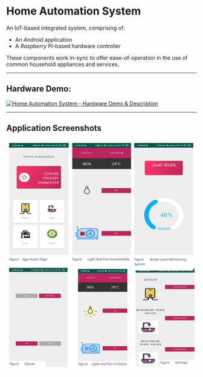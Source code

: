 # Home Automation System

An IoT-based integrated system, comprising of:
* An *Android* application
* A *Raspberry Pi*-based hardware controller

These components work in-sync to offer ease-of-operation in the use of common household appliances and services.
___

## Hardware Demo:

<a href="http://www.youtube.com/watch?v=4xuGe6qDQIY" title="Home Automation System - Hardware Demo & Description" target="_blank">
    <img src="./Screenshots/preview.png" alt="Home Automation System - Hardware Demo & Description" />
</a>

___

## Application Screenshots

<img src="./Screenshots/app.png" alt="Android App Sceenshots" />



